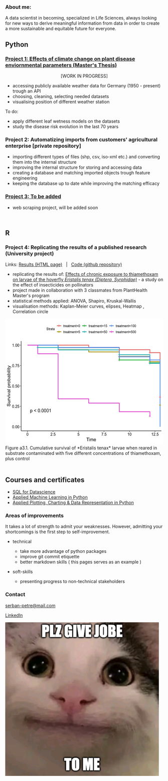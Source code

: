 ### About me:
A data scientist in becoming, specialized in Life Sciences, always looking for new ways to derive meaningful information from data in order to create a more sustainable and equitable future for everyone.



## Python

### [Project 1: Effects of climate change on plant disease enviornmental parameters (Master's Thesis)](https://github.com/serbanradulescu/master_thesis/blob/main/project.ipynb)
<p align="center"> [WORK IN PROGRESS] </p>

* accessing publicly available weather data for Germany (1950 - present) trough an API
* choosing, cleaning, selecting needed datasets
* visualising position of different weather station

To do:
* apply different leaf wetness models on the datasets
* study the disease risk evolution in the last 70 years

### Project 2: Automatizing imports from customers' agricultural enterprise [private repository]
* importing different types of files (shp, csv, iso-xml etc.) and converting them into the internal structure
* improving the internal structure for storing and accessing data
* creating a database and matching imported objects trough feature engineering
* keeping the database up to date while improving the matching efficacy

### [Project 3: To be added](www.notyet.com)
* web scraping project, will be added soon

<br />

## R

### Project 4: Replicating the results of a published research (University project) 
Links: [Results (HTML page)](https://htmlpreview.github.io/?https://github.com/serbanradulescu/dataproject/blob/main/Final-results.html) &nbsp; | &nbsp;  [Code (github repository)](https://github.com/serbanradulescu/dataproject)

* replicating the results of: [Effects of chronic exposure to thiamethoxam on larvae of the hoverfly *Eristalis tenax (Diptera, Syrphidae)*](https://peerj.com/articles/4258/) - a study on the effect of insecticides on pollinators
* project made in collaboration with 3 classmates from PlantHealth Master's program
* statistical methods applied: ANOVA, Shapiro, Kruskal-Wallis
* visualisation methods: Kaplan-Meier curves, elipses, Heatmap , Correlation circle

<img src="images/Kaplan-Meier_curves.jpg" width="600" height="400">
Figure a3.1. Cumulative survival of *Eristalis tenax* larvae when reared in substrate contaminated with five different concentrations of thiamethoxam, plus control

<br />
<br />

## Courses and certificates
<!---
<details>
<summary> [SQL for Datascience](https://www.coursera.org/account/accomplishments/verify/KF9V6CH5GP6Q) </summary>
<br>
* [SQL for Datascience](https://www.coursera.org/account/accomplishments/verify/KF9V6CH5GP6Q)
</details>

<details>
<summary> [Applied Machine Learning in Python](https://www.coursera.org/account/accomplishments/verify/YA7S96MHRFN9) </summary>
<br>
[Applied Machine Learning in Python](https://www.coursera.org/account/accomplishments/verify/YA7S96MHRFN9)
</details>

<details>
<summary> [SQL for Datascience](https://www.coursera.org/account/accomplishments/verify/KF9V6CH5GP6Q) </summary>
<br>
[Applied Plotting, Charting & Data Representation in Python](https://www.coursera.org/account/accomplishments/verify/9XYPE8NM8C5T)
</details>
-->
 * [SQL for Datascience](https://www.coursera.org/account/accomplishments/verify/KF9V6CH5GP6Q)
 * [Applied Machine Learning in Python](https://www.coursera.org/account/accomplishments/verify/YA7S96MHRFN9)
 * [Applied Plotting, Charting & Data Representation in Python](https://www.coursera.org/account/accomplishments/verify/9XYPE8NM8C5T)

### Areas of improvements
It takes a lot of strength to admit your weaknesses. However, admitting your shortcomings is the first step to self-improvement.

* technical
  * take more advantage of python packages
  * improve git commit etiquette
  * better markdown skills ( this pages serves as an example )

* soft-skills
  * presenting progress to non-technical stakeholders


### Contact

serban-petre@mail.com
 
[LinkedIn](https://www.linkedin.com/in/serban-petre-radulescu-6b50121a2/)

![](images/Screenshot%202022-05-27%20at%2014.09.58.png)
